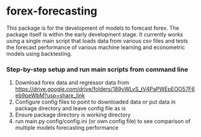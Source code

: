 # forex-forecasting 
This package is for the development of models to forecast forex. The package 
itself is within the early development stage. It currently works using a single
main script that loads data from various csv files and tests the forecast 
performance of various machine learning and econometric models using backtesting. 


### Step-by-step setup and run main scripts from command line 
1) Download forex data and regressor data from 
https://drive.google.com/drive/folders/189yWLvS_tV4PaPWEpEOO57F6eb9peWbM?usp=share_link
2) Configure config files to point to downloaded data or put data in package 
directory and leave config file as is
3) Ensure package directory is working directory
4) run main.py config/config.ini (or own config file) to see comparison of 
multiple models forecasting performance



